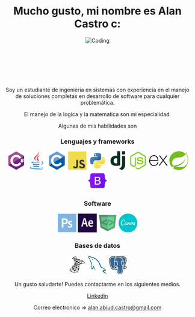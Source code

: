 <div align="center">

<h1>Mucho gusto, mi nombre es Alan Castro c:</h1>
<img alt="Coding" width="450" src="https://media.giphy.com/media/qgQUggAC3Pfv687qPC/giphy.gif" style="margin-bottom:100px;">
  
Soy un estudiante de ingenieria en sistemas con experiencia en el manejo de soluciones completas en desarrollo de software para cualquier problemática.

El manejo de la logica y la matematica son mi especialidad.

Algunas de mis habilidades son
<h3>Lenguajes y frameworks</h3>
<p align="center"> 
    <img src="https://raw.githubusercontent.com/devicons/devicon/master/icons/csharp/csharp-original.svg" width="50" height="50"/> 
    <img src="https://raw.githubusercontent.com/devicons/devicon/master/icons/java/java-original.svg" width="50" height="50"/> 
    <img src="https://raw.githubusercontent.com/devicons/devicon/master/icons/c/c-original.svg" width="50" height="50"/> 
    <img src="https://raw.githubusercontent.com/devicons/devicon/master/icons/javascript/javascript-original.svg" width="50" height="50"/> 
    <img src="https://raw.githubusercontent.com/devicons/devicon/master/icons/python/python-original.svg" width="50" height="50"/> 
    <img src="https://raw.githubusercontent.com/devicons/devicon/master/icons/django/django-plain.svg" width="50" height="50"/> 
    <img src="https://raw.githubusercontent.com/devicons/devicon/master/icons/nodejs/nodejs-plain.svg" width="50" height="50"/> 
    <img src="https://raw.githubusercontent.com/devicons/devicon/master/icons/express/express-original.svg" width="50" height="50"/> 
    <img src="https://raw.githubusercontent.com/devicons/devicon/master/icons/spring/spring-original.svg" width="50" height="50"/> 
    <img src="https://raw.githubusercontent.com/devicons/devicon/master/icons/bootstrap/bootstrap-original.svg" width="50" height="50"/> 
</p>

<h3>Software</h3>
<p align="center"> 
    <img src="https://raw.githubusercontent.com/devicons/devicon/master/icons/photoshop/photoshop-plain.svg" width="50" height="50"/> 
    <img src="https://raw.githubusercontent.com/devicons/devicon/master/icons/aftereffects/aftereffects-plain.svg" width="50" height="50"/> 
    <img src="https://raw.githubusercontent.com/devicons/devicon/master/icons/devicon/devicon-original.svg" width="50" height="50"/> 
    <img src="https://raw.githubusercontent.com/devicons/devicon/master/icons/canva/canva-original.svg" width="50" height="50"/> 
</p>

<h3>Bases de datos</h3>
<p align="center"> 
  <img src="https://raw.githubusercontent.com/devicons/devicon/master/icons/microsoftsqlserver/microsoftsqlserver-plain.svg" width="50" height="50"/> 
  <img src="https://raw.githubusercontent.com/devicons/devicon/master/icons/mysql/mysql-plain.svg" width="50" height="50"/> 
  <img src="https://raw.githubusercontent.com/devicons/devicon/master/icons/postgresql/postgresql-original.svg" width="50" height="50"/> 
</p>

Un gusto saludarte! Puedes contactarme en los siguientes medios.
  
[Linkedin](https://www.linkedin.com/in/alan-castro-374542255)
  
Correo electronico => alan.abiud.castro@gmail.com
</div>
